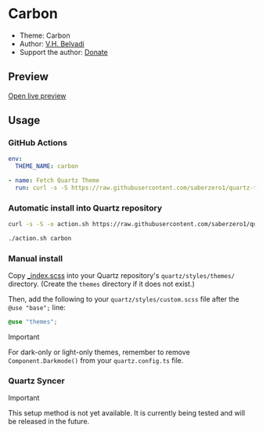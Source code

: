 # Carbon

- Theme: Carbon
- Author: <a href="https://vhbelvadi.com" target="_blank" rel="noopener noreferrer">V.H. Belvadi</a>
- Support the author: <a href="https://buymeacoffee.com/vhbelvadi" target="_blank" rel="noopener noreferrer">Donate</a>

## Preview

[Open live preview](https://quartz-themes.github.io/carbon/)

## Usage

### GitHub Actions

```yaml
env:
  THEME_NAME: carbon
```

```yaml
- name: Fetch Quartz Theme
  run: curl -s -S https://raw.githubusercontent.com/saberzero1/quartz-themes/master/action.sh | bash -s -- $THEME_NAME
```

### Automatic install into Quartz repository

```bash
curl -s -S -o action.sh https://raw.githubusercontent.com/saberzero1/quartz-themes/master/action.sh

./action.sh carbon
```

### Manual install

Copy [_index.scss](./_index.scss) into your Quartz repository's `quartz/styles/themes/` directory. (Create the `themes` directory if it does not exist.)

Then, add the following to your `quartz/styles/custom.scss` file after the `@use "base";` line:

```scss
@use "themes";
```

> [!IMPORTANT]
> For dark-only or light-only themes, remember to remove `Component.Darkmode()` from your `quartz.config.ts` file.

### Quartz Syncer

> [!IMPORTANT]
> This setup method is not yet available. It is currently being tested and will be released in the future.
